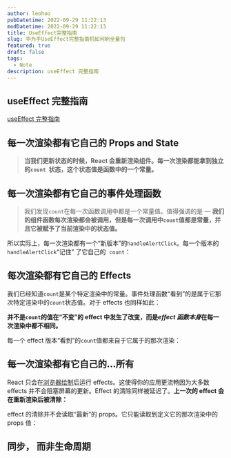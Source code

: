 ```yaml
---
author: leohoo
pubDatetime: 2022-09-29 11:22:13
modDatetime: 2022-09-29 11:22:13
title: UseEffect完整指南
slug: 华为手UseEffect完整指南机如何刷全量包
featured: true
draft: false
tags:
  - Note
description: useEffect 完整指南
---
```


## **useEffect 完整指南**

[useEffect 完整指南](https://overreacted.io/zh-hans/a-complete-guide-to-useeffect/)

## **每一次渲染都有它自己的 Props and State**

> **当我们更新状态的时候，React 会重新渲染组件。每一次渲染都能拿到独立的`count`  状态，这个状态值是函数中的一个常量。**

## **每一次渲染都有它自己的事件处理函数**

> 我们发现`count`在每一次函数调用中都是一个常量值。值得强调的是 — **我们的组件函数每次渲染都会被调用，但是每一次调用中`count`值都是常量，并且它被赋予了当前渲染中的状态值。**

所以实际上，每一次渲染都有一个“新版本”的`handleAlertClick`。每一个版本的`handleAlertClick`“记住” 了它自己的  `count`：

## **每次渲染都有它自己的 Effects**

我们已经知道`count`是某个特定渲染中的常量。事件处理函数“看到”的是属于它那次特定渲染中的`count`状态值。对于 effects 也同样如此：

**并不是`count`的值在“不变”的 effect 中发生了改变，而是*effect 函数本身*在每一次渲染中都不相同。**

每一个 effect 版本“看到”的`count`值都来自于它属于的那次渲染：

## **每一次渲染都有它自己的…所有**

React 只会在[浏览器绘制](https://medium.com/@dan_abramov/this-benchmark-is-indeed-flawed-c3d6b5b6f97f)后运行 effects。这使得你的应用更流畅因为大多数 effects 并不会阻塞屏幕的更新。Effect 的清除同样被延迟了。**上一次的 effect 会在重新渲染后被清除：**

effect 的清除并不会读取“最新”的 props。它只能读取到定义它的那次渲染中的 props 值：

## **同步， 而非生命周期**
